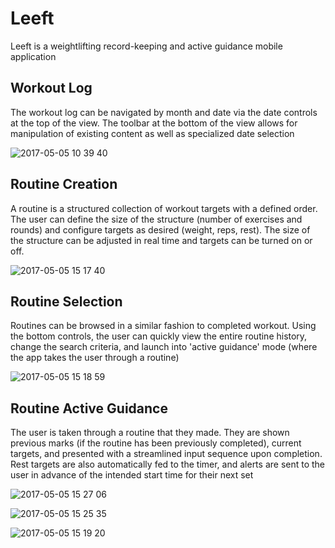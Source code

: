 # Leeft
 Leeft is a weightlifting record-keeping and active guidance mobile application

## Workout Log
The workout log can be navigated by month and date via the date controls at the top of the view.  The toolbar at the bottom of the view allows for manipulation of existing content as well as specialized date selection

![2017-05-05 10 39 40](https://cloud.githubusercontent.com/assets/20948524/25750380/86047c46-317f-11e7-9bc9-205eba0add85.png)


## Routine Creation
A routine is a structured collection of workout targets with a defined order.  The user can define the size of the structure (number of exercises and rounds) and configure targets as desired (weight, reps, rest).  The size of the structure can be adjusted in real time and targets can be turned on or off.  

![2017-05-05 15 17 40](https://cloud.githubusercontent.com/assets/20948524/25760906/ddb814a8-31a6-11e7-9b67-ac5b34c54602.png)

## Routine Selection
Routines can be browsed in a similar fashion to completed workout.  Using the bottom controls, the user can quickly view the entire routine history, change the search criteria, and launch into 'active guidance' mode (where the app takes the user through a routine)

![2017-05-05 15 18 59](https://cloud.githubusercontent.com/assets/20948524/25760936/f5402d4a-31a6-11e7-8107-14a0281c9598.png)

## Routine Active Guidance
The user is taken through a routine that they made.  They are shown previous marks (if the routine has been previously completed), current targets, and presented with a streamlined input sequence upon completion.  Rest targets are also automatically fed to the timer, and alerts are sent to the user in advance of the intended start time for their next set

![2017-05-05 15 27 06](https://cloud.githubusercontent.com/assets/20948524/25761065/7811a014-31a7-11e7-914f-937b09816882.png)




![2017-05-05 15 25 35](https://cloud.githubusercontent.com/assets/20948524/25761074/8023f31a-31a7-11e7-830f-40ea4b058f8d.png)



![2017-05-05 15 19 20](https://cloud.githubusercontent.com/assets/20948524/25761080/895b2b24-31a7-11e7-8b60-a73aeb571cc2.png)
